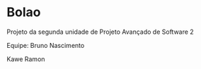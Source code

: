 Bolao
=====

Projeto da segunda unidade de Projeto Avançado de Software 2



Equipe: 
        Bruno Nascimento<p>
        Kawe Ramon
